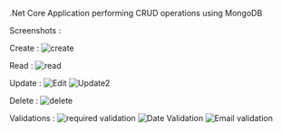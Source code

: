 .Net Core Application performing CRUD operations using MongoDB

Screenshots :

Create : 
![create](https://user-images.githubusercontent.com/67044742/103146780-00cac800-4774-11eb-9b48-b7e74a3744e9.JPG)


Read :
![read](https://user-images.githubusercontent.com/67044742/103146807-5ef7ab00-4774-11eb-99c9-ee1e68deef4b.JPG)


Update :
![Edit](https://user-images.githubusercontent.com/67044742/103146795-38d20b00-4774-11eb-911f-6d3b258328e1.JPG)
![Update2](https://user-images.githubusercontent.com/67044742/103146798-3e2f5580-4774-11eb-96f9-3211b794c2fd.JPG)


Delete :
![delete](https://user-images.githubusercontent.com/67044742/103146802-4d160800-4774-11eb-9282-786034efc72e.JPG)


Validations :
![required validation](https://user-images.githubusercontent.com/67044742/103146810-759e0200-4774-11eb-9f6e-ea81b96f9895.JPG)
![Date Validation](https://user-images.githubusercontent.com/67044742/103146811-76cf2f00-4774-11eb-84eb-9677c6baa35e.jpg)
![Email validation](https://user-images.githubusercontent.com/67044742/103146812-7767c580-4774-11eb-88c9-11952e93e7ae.JPG)
